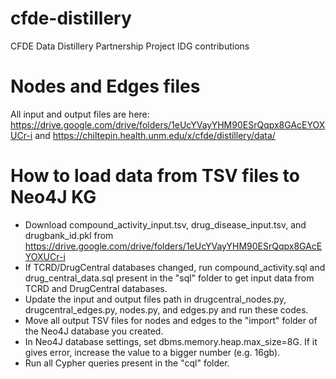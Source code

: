 # cfde-distillery
CFDE Data Distillery Partnership Project IDG contributions

# Nodes and Edges files
All input and output files are here: https://drive.google.com/drive/folders/1eUcYVayYHM90ESrQqpx8GAcEYOXUCr-i and https://chiltepin.health.unm.edu/x/cfde/distillery/data/

# How to load data from TSV files to Neo4J KG
- Download compound_activity_input.tsv, drug_disease_input.tsv, and drugbank_id.pkl from https://drive.google.com/drive/folders/1eUcYVayYHM90ESrQqpx8GAcEYOXUCr-i 
- If TCRD/DrugCentral databases changed, run compound_activity.sql and drug_central_data.sql present in the "sql" folder to get input data from TCRD and DrugCentral databases.
- Update the input and output files path in drugcentral_nodes.py, drugcentral_edges.py, nodes.py, and edges.py and run these codes.
- Move all output TSV files for nodes and edges to the "import" folder of the Neo4J database you created.
- In Neo4J database settings, set dbms.memory.heap.max_size=8G. If it gives error, increase the value to a bigger number (e.g. 16gb).
- Run all Cypher queries present in the "cql" folder.

